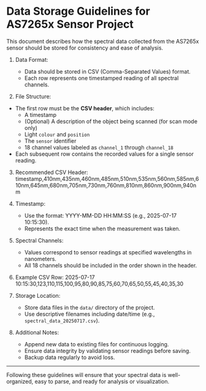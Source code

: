 # Data Storage Guidelines for AS7265x Sensor Project

This document describes how the spectral data collected from the AS7265x sensor should be stored for consistency and ease of analysis.

1. Data Format:
   - Data should be stored in CSV (Comma-Separated Values) format.
   - Each row represents one timestamped reading of all spectral channels.

2. File Structure:
- The first row must be the **CSV header**, which includes:
  - A timestamp
  - (Optional) A description of the object being scanned (for scan mode only)
  - Light `colour` and `position`
  - The `sensor` identifier
  - 18 channel values labeled as `channel_1` through `channel_18`
- Each subsequent row contains the recorded values for a single sensor reading.

3. Recommended CSV Header:
   timestamp,410nm,435nm,460nm,485nm,510nm,535nm,560nm,585nm,610nm,645nm,680nm,705nm,730nm,760nm,810nm,860nm,900nm,940nm

4. Timestamp:
   - Use the format: YYYY-MM-DD HH:MM:SS (e.g., 2025-07-17 10:15:30).
   - Represents the exact time when the measurement was taken.

5. Spectral Channels:
   - Values correspond to sensor readings at specified wavelengths in nanometers.
   - All 18 channels should be included in the order shown in the header.

6. Example CSV Row:
   2025-07-17 10:15:30,123,110,115,100,95,80,90,85,75,60,70,65,50,55,45,40,35,30

7. Storage Location:
   - Store data files in the `data/` directory of the project.
   - Use descriptive filenames including date/time (e.g., `spectral_data_20250717.csv`).

8. Additional Notes:
   - Append new data to existing files for continuous logging.
   - Ensure data integrity by validating sensor readings before saving.
   - Backup data regularly to avoid loss.

---

Following these guidelines will ensure that your spectral data is well-organized, easy to parse, and ready for analysis or visualization.

